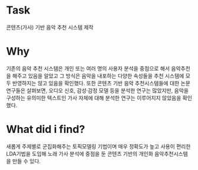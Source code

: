 # Task

콘텐츠(가사) 기반 음악 추천 시스템 제작

# Why

기존의 음악 추천 시스템은 개인 또는 여러 명의 사용자 분석을 중점으로 해서 음악추천을 해주고 있음을 알았고 그 방식은 음악을 내포하는 다양한 속성들을 추천 시스템에 모두 반영하지는 않고 있음을 확인했다. 또한 콘텐츠 기반 음악 추천시스템들에 대한 논문 연구들은 살펴보면, 오디오 신호, 감성·감정 모델 등을 분석한 연구는 많았지만, 음악을 구성하는 유의미한 텍스트인 가사 자체에 대해 분석한 연구는 이루어지지 않았음을 확인했다.

# What did i find?

새롭게 주제별로 군집화해주는 토픽모델링 기법이며 매우 정확도가 높고 사용이 편리한 LDA기법을 도입해 노래 가사 분석에 중점을 둔 콘텐츠 기반의 개인화 음악추천시스템을 만들 수 있다.